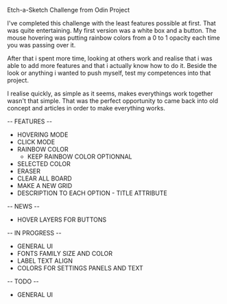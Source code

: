Etch-a-Sketch Challenge from Odin Project


I've completed this challenge with the least features possible at first. That was quite entertaining. My first version was a white box and a button. The mouse hovering was putting rainbow colors from a 0 to 1 opacity each time you was passing over it. 

After that i spent more time, looking at others work and realise that i was able to add more features and that i actually know how to do it. Beside the look or anything i wanted to push myself, test my competences into that project. 

I realise quickly, as simple as it seems, makes everythings work together wasn't that simple. That was the perfect opportunity to came back into old concept and articles in order to make everything works. 


-- FEATURES --

- HOVERING MODE
- CLICK MODE
- RAINBOW COLOR
    - KEEP RAINBOW COLOR OPTIONNAL
- SELECTED COLOR
- ERASER
- CLEAR ALL BOARD
- MAKE A NEW GRID
- DESCRIPTION TO EACH OPTION - TITLE ATTRIBUTE

-- NEWS --

 - HOVER LAYERS FOR BUTTONS

 -- IN PROGRESS --

  - GENERAL UI
  - FONTS FAMILY SIZE AND COLOR
  - LABEL TEXT ALIGN
  - COLORS FOR SETTINGS PANELS AND TEXT

-- TODO --

- GENERAL UI

